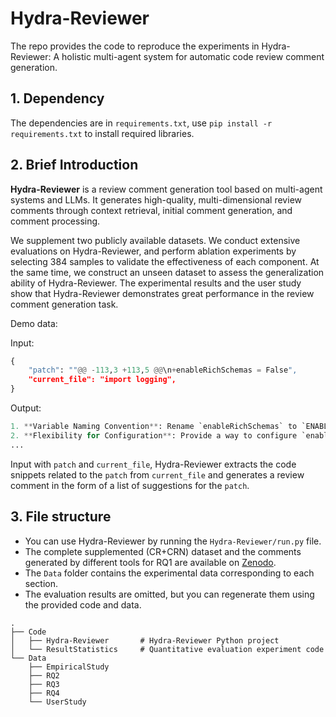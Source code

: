 

# Hydra-Reviewer

The repo provides the code to reproduce the experiments in Hydra-Reviewer: A holistic multi-agent system for automatic code review comment generation.

## 1. Dependency

The dependencies are in `requirements.txt`,  use `pip install -r requirements.txt` to install required libraries.


## 2. Brief Introduction

**Hydra-Reviewer** is a review comment generation tool based on multi-agent systems and LLMs. It generates high-quality, multi-dimensional review comments through context retrieval, initial comment generation, and comment processing.

We supplement two publicly available datasets. We conduct extensive evaluations on Hydra-Reviewer, and perform ablation experiments by selecting 384 samples to validate the effectiveness of each component. At the same time, we construct an unseen dataset to assess the generalization ability of Hydra-Reviewer. The experimental results and the user study show that Hydra-Reviewer demonstrates great performance in the review comment generation task.

Demo data:

Input:

```python
{
    "patch": ""@@ -113,3 +113,5 @@\n+enableRichSchemas = False",
    "current_file": "import logging",
}
```

Output:

```python
1. **Variable Naming Convention**: Rename `enableRichSchemas` to `ENABLE_RICH_SCHEMAS` to maintain consistency with other constants like `CONTEXT_SIZE_LIMIT` and `JSON_LD_LIMIT`. 
2. **Flexibility for Configuration**: Provide a way to configure `enableRichSchemas` through an external configuration file or environment variable for greater versatility.
...
```

Input with `patch` and `current_file`, Hydra-Reviewer extracts the code snippets related to the `patch` from `current_file` and generates a review comment in the form of a list of suggestions for the `patch`.


## 3. File structure

- You can use Hydra-Reviewer by running the `Hydra-Reviewer/run.py` file.
- The complete supplemented (CR+CRN) dataset and the comments generated by different tools for RQ1 are available on [Zenodo](https://zenodo.org/records/15063416).
- The `Data` folder contains the experimental data corresponding to each section.
- The evaluation results are omitted, but you can regenerate them using the provided code and data.

```
.
├── Code                    
│   ├── Hydra-Reviewer       # Hydra-Reviewer Python project
│   └── ResultStatistics     # Quantitative evaluation experiment code
└── Data                   
    ├── EmpiricalStudy       
    ├── RQ2                  
    ├── RQ3                  
    ├── RQ4                  
    └── UserStudy            
```